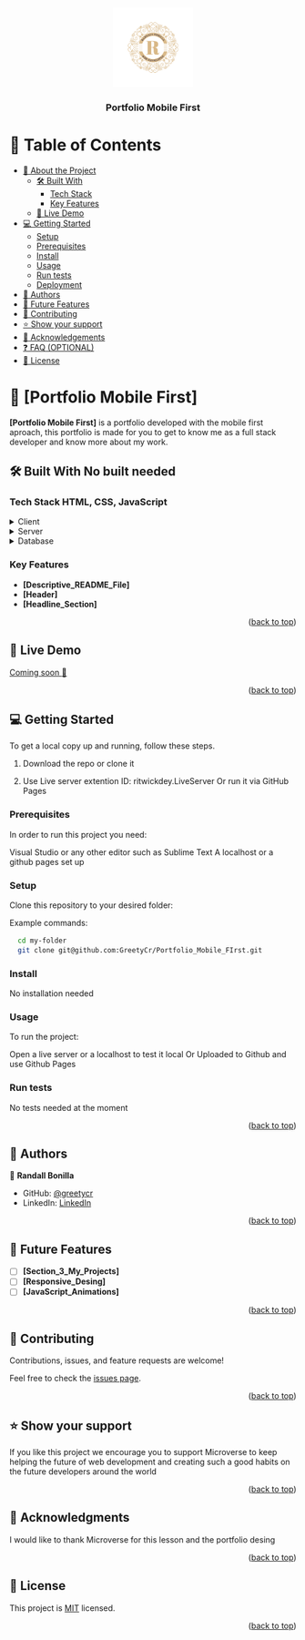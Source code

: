 <a name="readme-top"></a>


<div align="center">
  <img src="./assets/Logo lujoso vintage dorado azul copy.png" alt="logo" width="140"  height="auto" />
  <br/>

  <h3><b>Portfolio Mobile First</b></h3>

</div>

# 📗 Table of Contents

- [📖 About the Project](#about-project)
  - [🛠 Built With](#built-with)
    - [Tech Stack](#tech-stack)
    - [Key Features](#key-features)
  - [🚀 Live Demo](#live-demo)
- [💻 Getting Started](#getting-started)
  - [Setup](#setup)
  - [Prerequisites](#prerequisites)
  - [Install](#install)
  - [Usage](#usage)
  - [Run tests](#run-tests)
  - [Deployment](#deployment)
- [👥 Authors](#authors)
- [🔭 Future Features](#future-features)
- [🤝 Contributing](#contributing)
- [⭐️ Show your support](#support)
- [🙏 Acknowledgements](#acknowledgements)
- [❓ FAQ (OPTIONAL)](#faq)
- [📝 License](#license)

# 📖 [Portfolio Mobile First] <a name="about-project"></a>

**[Portfolio Mobile First]** is a portfolio developed with the mobile first aproach, this portfolio is made for you to get to know me as a full stack developer and know more about my work.

## 🛠 Built With <a name="built-with">No built needed</a>

### Tech Stack <a name="tech-stack">HTML, CSS, JavaScript</a>


<details>
  <summary>Client</summary>
  <ul>
    <li><a href="">No client needed</a></li>
  </ul>
</details>

<details>
  <summary>Server</summary>
  <ul>
    <li><a href="https://pages.github.com/">Github Pages</a></li>
  </ul>
</details>

<details>
<summary>Database</summary>
  <ul>
    <li><a href="">No database needed</a></li>
  </ul>
</details>

### Key Features <a name="key-features"></a>

- **[Descriptive_README_File]**
- **[Header]**
- **[Headline_Section]**

<p align="right">(<a href="#readme-top">back to top</a>)</p>

## 🚀 Live Demo <a name="live-demo"></a>

[Coming soon :rocket: ]()

<p align="right">(<a href="#readme-top">back to top</a>)</p>

## 💻 Getting Started <a name="getting-started"></a>

To get a local copy up and running, follow these steps.

1. Download the repo or clone it

2. Use Live server extention 
ID: ritwickdey.LiveServer
Or run it via GitHub Pages

### Prerequisites

In order to run this project you need:

Visual Studio or any other editor such as Sublime Text
A localhost or a github pages set up

### Setup

Clone this repository to your desired folder:

Example commands:

```sh
  cd my-folder
  git clone git@github.com:GreetyCr/Portfolio_Mobile_FIrst.git
```

### Install

No installation needed

### Usage

To run the project:

Open a live server or a localhost to test it local
Or
Uploaded to Github and use Github Pages

### Run tests

No tests needed at the moment


<p align="right">(<a href="#readme-top">back to top</a>)</p>

## 👥 Authors <a name="authors"></a>

👤 **Randall Bonilla**

- GitHub: [@greetycr](https://github.com/GreetyCr)  
- LinkedIn: [LinkedIn](https://www.linkedin.com/in/randall-bonilla-cordero-8653a6220/)

<p align="right">(<a href="#readme-top">back to top</a>)</p>

## 🔭 Future Features <a name="future-features"></a>

- [ ] **[Section_3_My_Projects]**
- [ ] **[Responsive_Desing]**
- [ ] **[JavaScript_Animations]**

<p align="right">(<a href="#readme-top">back to top</a>)</p>

## 🤝 Contributing <a name="contributing"></a>

Contributions, issues, and feature requests are welcome!

Feel free to check the [issues page](../../issues/).

<p align="right">(<a href="#readme-top">back to top</a>)</p>

## ⭐️ Show your support <a name="support"></a>

If you like this project we encourage you to support Microverse to keep helping the future of web development and creating such a good habits on the future developers around the world

<p align="right">(<a href="#readme-top">back to top</a>)</p>

## 🙏 Acknowledgments <a name="acknowledgements"></a>

I would like to thank Microverse for this lesson and the portfolio desing

<p align="right">(<a href="#readme-top">back to top</a>)</p>

## 📝 License <a name="license"></a>

This project is [MIT](./LICENSE) licensed.

<p align="right">(<a href="#readme-top">back to top</a>)</p>
